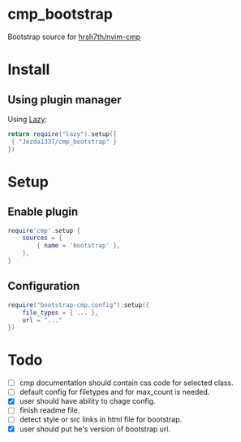 # cmp_bootstrap

Bootstrap source for [hrsh7th/nvim-cmp](https://github.com/hrsh7th/nvim-cmp)

# Install

## Using plugin manager

Using [Lazy](https://github.com/folke/lazy.nvim/):

```lua
return require("lazy").setup({
 { "Jezda1337/cmp_bootstrap" }
})
```

# Setup

## Enable plugin

```lua
require'cmp'.setup {
	sources = {
		{ name = 'bootstrap' },
	},
}
```

## Configuration

```lua
require("bootstrap-cmp.config"):setup({
    file_types = { ... },
    url = "..."
})

```

# Todo

- [ ] cmp documentation should contain css code for selected class.
- [ ] default config for filetypes and for max_count is needed.
- [x] user should have ability to chage config.
- [ ] finish readme file.
- [ ] detect style or src links in html file for bootstrap.
- [x] user should put he's version of bootstrap url.
